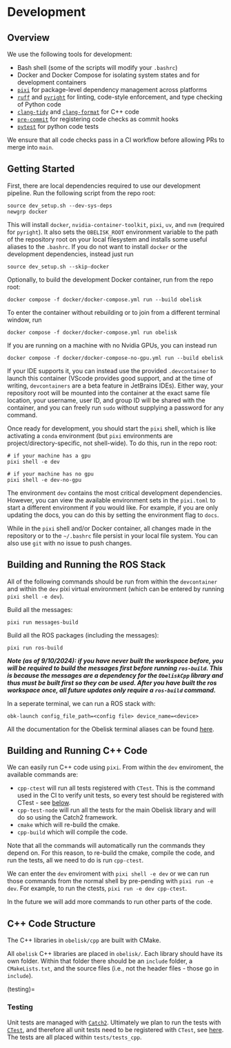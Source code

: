 # Development

## Overview
We use the following tools for development:
* Bash shell (some of the scripts will modify your `.bashrc`)
* Docker and Docker Compose for isolating system states and for development containers
* [`pixi`](https://pixi.sh/latest/) for package-level dependency management across platforms
* [`ruff`](https://docs.astral.sh/ruff/) and [`pyright`](https://github.com/microsoft/pyright) for linting, code-style enforcement, and type checking of Python code
* [`clang-tidy`](https://clang.llvm.org/extra/clang-tidy/) and [`clang-format`](https://clang.llvm.org/docs/ClangFormat.html) for C++ code
* [`pre-commit`](https://pre-commit.com/) for registering code checks as commit hooks
* [`pytest`](https://docs.pytest.org/en/8.2.x/) for python code tests

We ensure that all code checks pass in a CI workflow before allowing PRs to merge into `main`.

## Getting Started
First, there are local dependencies required to use our development pipeline. Run the following script from the repo root:
```
source dev_setup.sh --dev-sys-deps
newgrp docker
```
This will install `docker`, `nvidia-container-toolkit`, `pixi`, `uv`, and `nvm` (required for `pyright`). It also sets the `OBELISK_ROOT` environment variable to the path of the repository root on your local filesystem and installs some useful aliases to the `.bashrc`. If you do not want to install `docker` or the development dependencies, instead just run
```
source dev_setup.sh --skip-docker
```

Optionally, to build the development Docker container, run from the repo root:
```
docker compose -f docker/docker-compose.yml run --build obelisk
```
To enter the container without rebuilding or to join from a different terminal window, run
```
docker compose -f docker/docker-compose.yml run obelisk
```
If you are running on a machine with no Nvidia GPUs, you can instead run
```
docker compose -f docker/docker-compose-no-gpu.yml run --build obelisk
```
If your IDE supports it, you can instead use the provided `.devcontainer` to launch this container (VScode provides good support, and at the time of writing, `devcontainers` are a beta feature in JetBrains IDEs). Either way, your repository root will be mounted into the container at the exact same file location, your username, user ID, and group ID will be shared with the container, and you can freely run `sudo` without supplying a password for any command.

Once ready for development, you should start the `pixi` shell, which is like activating a `conda` environment (but `pixi` environments are project/directory-specific, not shell-wide). To do this, run in the repo root:
```
# if your machine has a gpu
pixi shell -e dev

# if your machine has no gpu
pixi shell -e dev-no-gpu
```
The environment `dev` contains the most critical development dependencies. However, you can view the available environment sets in the `pixi.toml` to start a different environment if you would like. For example, if you are only updating the docs, you can do this by setting the environment flag to `docs`.

While in the `pixi` shell and/or Docker container, all changes made in the repository or to the `~/.bashrc` file persist in your local file system. You can also use `git` with no issue to push changes.

## Building and Running the ROS Stack
All of the following commands should be run from within the `devcontainer` and within the `dev` pixi virtual environment (which can be entered by running `pixi shell -e dev`).

Build all the messages:
```
pixi run messages-build
```

Build all the ROS packages (including the messages):
```
pixi run ros-build
```
***Note (as of 9/10/2024): if you have never built the workspace before, you will be required to build the messages first before running `ros-build`. This is because the messages are a dependency for the `ObeliskCpp` library and thus must be built first so they can be used. After you have built the ros workspace once, all future updates only require a `ros-build` command.***

In a seperate terminal, we can run a ROS stack with:
```
obk-launch config_file_path=<config file> device_name=<device>
```

All the documentation for the Obelisk terminal aliases can be found [here](obelisk_terminal_aliases.md).

## Building and Running C++ Code
We can easily run C++ code using `pixi`. From within the `dev` enviroment, the available commands are:
- `cpp-ctest` will run all tests registered with `CTest`. This is the command used in the CI to verify unit tests, so every test should be registered with CTest - see [below](#testing).
- `cpp-test-node` will run all the tests for the main Obelisk library and will do so using the Catch2 framework.
- `cmake` which will re-build the cmake.
- `cpp-build` which will compile the code.

<!-- TODO (@zolkin): move this to a generic pixi section.  -->
Note that all the commands will automatically run the commands they depend on. For this reason, to re-build the cmake, compile the code, and run the tests, all we need to do is run `cpp-ctest`.

We can enter the `dev` enviroment with `pixi shell -e dev` or we can run those commands from the normal shell by pre-pending with `pixi run -e dev`. For example, to run the ctests, `pixi run -e dev cpp-ctest`.

In the future we will add more commands to run other parts of the code.

## C++ Code Structure
The C++ libraries in `obelisk/cpp` are built with CMake.

All `obelisk` C++ libraries are placed in `obelisk/`. Each library should have its own folder. Within that folder there should be an `include` folder, a `CMakeLists.txt`, and the source files (i.e., not the header files - those go in `include`).

(testing)=
### Testing
Unit tests are managed with [`Catch2`](https://github.com/catchorg/Catch2). Ultimately we plan to run the tests with [`CTest`](https://cmake.org/cmake/help/book/mastering-cmake/chapter/Testing%20With%20CMake%20and%20CTest.html), and therefore all unit tests need to be registered with `CTest`, see [here](https://github.com/catchorg/Catch2/blob/devel/docs/cmake-integration.md). The tests are all placed within `tests/tests_cpp`.
